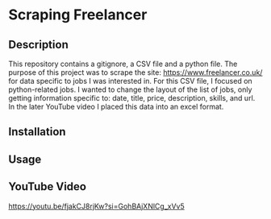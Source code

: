 # Scraping Freelancer
## Description
This repository contains a gitignore, a CSV file and a python file. 
The purpose of this project was to scrape the site: https://www.freelancer.co.uk/ for data specific to jobs I was interested in. For this CSV file, I focused on python-related jobs.
I wanted to change the layout of the list of jobs, only getting information specific to: date, title, price, description, skills, and url. In the later YouTube video I placed this data into an excel format.

## Installation


## Usage


## YouTube Video
https://youtu.be/fjakCJ8rjKw?si=GohBAjXNlCg_xVv5